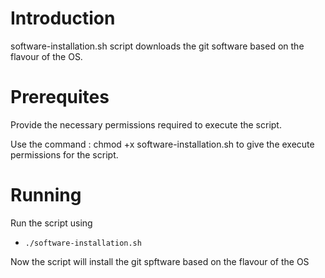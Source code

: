 # Introduction 

software-installation.sh script downloads the git software based on the flavour of the OS.

# Prerequites

Provide the necessary permissions required to execute the script.

Use the command : chmod +x software-installation.sh to give the execute permissions for the script.

# Running 

Run the script using

* ```./software-installation.sh```

Now the script will install the git spftware based on the flavour of the OS


